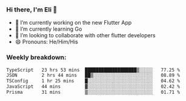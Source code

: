 ### Hi there, I'm Eli 👋
- 🔭 I’m currently working on the new Flutter App
- 🌱 I’m currently learning Go
- 🦄 I’m looking to collaborate with other flutter developers
- 😄 Pronouns: He/Him/His

### Weekly breakdown:
<!--START_SECTION:waka-->

```txt
TypeScript   23 hrs 53 mins  ███████████████████▒░░░░░   77.25 %
JSON         2 hrs 44 mins   ██▒░░░░░░░░░░░░░░░░░░░░░░   08.89 %
TSConfig     1 hr 25 mins    █░░░░░░░░░░░░░░░░░░░░░░░░   04.62 %
JavaScript   44 mins         ▓░░░░░░░░░░░░░░░░░░░░░░░░   02.42 %
Prisma       31 mins         ▒░░░░░░░░░░░░░░░░░░░░░░░░   01.71 %
```

<!--END_SECTION:waka-->
